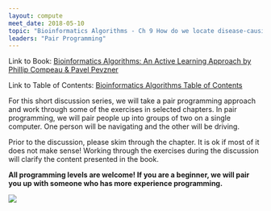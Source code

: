 ```yaml
---
layout: compute
meet_date: 2018-05-10
topic: "Bioinformatics Algorithms - Ch 9 How do we locate disease-causing mutations?"
leaders: "Pair Programming"
---
```


Link to Book: [Bioinformatics Algorithms: An Active Learning Approach by Phillip Compeau & Pavel Pevzner](http://bioinformaticsalgorithms.com/)

Link to Table of Contents: [Bioinformatics Algorithms Table of Contents](http://bioinformaticsalgorithms.com/contents.htm)

For this short discussion series, we will take a pair programming approach and work through some of the exercises in selected chapters. In pair programming, we will pair people up into groups of two on a single computer. One person will be navigating and the other will be driving.

Prior to the discussion, please skim through the chapter. It is ok if most of it does not make sense! Working through the exercises during the discussion will clarify the content presented in the book.

**All programming levels are welcome! If you are a beginner, we will pair you up with someone who has more experience programming.**

![](https://cdn-images-1.medium.com/max/800/1*sBJhFwmpfbftanqzxOeK_w.jpeg)